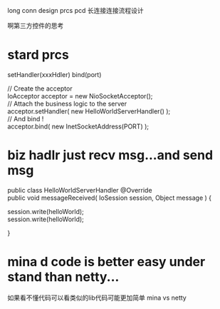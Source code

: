 long conn design prcs pcd 长连接连接流程设计



啊第三方控件的思考

# stard prcs
setHandler(xxxHdler) 
bind(port)

// Create the acceptor  
        IoAcceptor acceptor = new NioSocketAcceptor();  
 // Attach the business logic to the server  
        acceptor.setHandler( new HelloWorldServerHandler() );  
 // And bind !  
        acceptor.bind( new InetSocketAddress(PORT) );  

 
# biz hadlr just recv msg...and send msg

public class HelloWorldServerHandler 
  @Override  
    public void messageReceived( IoSession session, Object message )
{


 session.write(helloWorld);  
 session.write(helloWorld);  

}

# mina d code is better easy under stand than netty...

如果看不懂代码可以看类似的lib代码可能更加简单 mina vs netty

